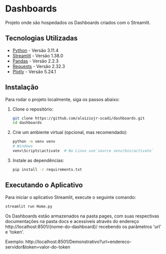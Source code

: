 # Dashboards

Projeto onde são hospedados os Dashboards criados com o Streamlit.

## Tecnologias Utilizadas
- [Python](https://www.python.org/) - Versão 3.11.4
- [Streamlit](https://streamlit.io/) - Versão 1.38.0
- [Pandas](https://pandas.pydata.org/) - Versão 2.2.3
- [Requests](https://docs.python-requests.org/en/latest/) - Versão 2.32.3
- [Plotly](https://plotly.com/python/) - Versão 5.24.1

## Instalação

Para rodar o projeto localmente, siga os passos abaixo:

1. Clone o repositório:

   ```bash
   git clone https://github.com/aloiziojr-scadi/dashboards.git 
   cd dashboards

2. Crie um ambiente virtual (opcional, mas recomendado):

    ```bash
    python -m venv venv
    # Windows
    venv\Scripts\activate  # No Linux use`source venv/bin/activate`

3. Instale as dependências:

    ```bash
    pip install -r requirements.txt

## Executando o Aplicativo

Para iniciar o aplicativo Streamlit, execute o seguinte comando:

```bash
streamlit run Home.py
```
Os Dashboards estão armazenados na pasta pages, com suas respectivas documentações na pasta docs e acessíveis através do endereço http://localhost:8501/{nome-do-dashboard}/ recebendo os parâmetros 'url'  e 'token'. 

Exemplo: http://localhost:8501/Demonstrativo?url=endereco-servidor&token=valor-do-token